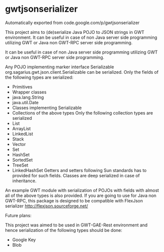 # gwtjsonserializer
Automatically exported from code.google.com/p/gwtjsonserializer

This project aims to (de)serialize Java POJO to JSON strings in GWT environment. It can be useful in case of non Java server side programming utilizing GWT or Java non GWT-RPC server side programming.

It can be useful in case of non Java server side programming utilizing GWT or Java non GWT-RPC server side programming.

Any POJO implementing marker interface Serializable org.sagarius.gwt.json.client.Serializable can be serialized. Only the fields of the following types are serialized:
- Primitives
- Wrapper classes
- java.lang.String
- java.util.Date
- Classes implementing Serializable
- Collections of the above types
Only the following collection types are serialized
- List
- ArrayList
- LinkedList
- Stack
- Vector
- Set
- HashSet
- SortedSet
- TreeSet
- LinkedHashSet
Getters and setters following Sun standards has to provided for such fields. Classes are deep serialized in case of inheritance.

An example GWT module with serialization of POJOs with fields with almost all of the above types is also provided. If you are going to use for Java non GWT-RPC, this package is designed to be compatible with FlexJson serializer http://flexjson.sourceforge.net/

Future plans:

This project was aimed to be used in GWT-GAE-Rest environment and hence serialization of the following types should be done:

- Google Key
- Blob
